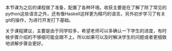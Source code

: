 本节课为之后的课程做了准备，配置了各种环境。收获主要是在了解了除了常见的python这些语言之外，还有像Haskell这样更为精巧的语言。另外初步学习了有关git的操作，为进行开发打下基础。

关于课程建议，主要是由于同学较多，希望老师可以多确认一下学生的进度，有时候步骤介绍的不够细可能会跟不上。所以如果可以及时解决学生的问题或者更细致地讲解步骤会更好。